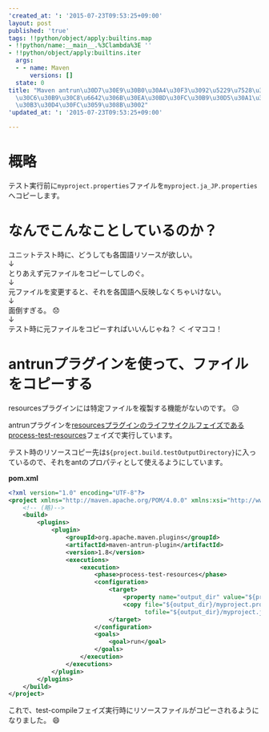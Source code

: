 ```yaml
---
'created_at: ': '2015-07-23T09:53:25+09:00'
layout: post
published: 'true'
tags: !!python/object/apply:builtins.map
- !!python/name:__main__.%3Clambda%3E ''
- !!python/object/apply:builtins.iter
  args:
  - - name: Maven
      versions: []
  state: 0
title: "Maven antrun\u30D7\u30E9\u30B0\u30A4\u30F3\u3092\u5229\u7528\u3057\u3066\u3001\
  \u30C6\u30B9\u30C8\u6642\u306B\u30EA\u30BD\u30FC\u30B9\u30D5\u30A1\u30A4\u30EB\u3092\
  \u30B3\u30D4\u30FC\u3059\u308B\u3002"
'updated_at: ': '2015-07-23T09:53:25+09:00'

---
```

# 概略  
  
テスト実行前に``myproject.properties``ファイルを``myproject.ja_JP.properties``へコピーします。  
  
# なんでこんなことしているのか？  
  
ユニットテスト時に、どうしても各国語リソースが欲しい。  
↓  
とりあえず元ファイルをコピーしてしのぐ。  
↓  
元ファイルを変更すると、それを各国語へ反映しなくちゃいけない。  
↓  
面倒すぎる。 :disappointed:   
↓  
テスト時に元ファイルをコピーすればいいんじゃね？ ＜ イマココ！  
  
# antrunプラグインを使って、ファイルをコピーする  
  
resourcesプラグインには特定ファイルを複製する機能がないのです。 :disappointed_relieved:   
  
antrunプラグインを[resourcesプラグインのライフサイクルフェイズであるprocess-test-resources](http://maven.apache.org/plugins/maven-resources-plugin/testResources-mojo.html)フェイズで実行しています。  
  
テスト時のリソースコピー先は``${project.build.testOutputDirectory}``に入っているので、それをantのプロパティとして使えるようにしています。  
  
  
**pom.xml**  
```xml:pom.xml
<?xml version="1.0" encoding="UTF-8"?>
<project xmlns="http://maven.apache.org/POM/4.0.0" xmlns:xsi="http://www.w3.org/2001/XMLSchema-instance" xsi:schemaLocation="http://maven.apache.org/POM/4.0.0 http://maven.apache.org/xsd/maven-4.0.0.xsd">
    <!-- (略)-->
    <build>
        <plugins>
            <plugin>
                <groupId>org.apache.maven.plugins</groupId>
                <artifactId>maven-antrun-plugin</artifactId>
                <version>1.8</version>
                <executions>
                    <execution>
                        <phase>process-test-resources</phase>
                        <configuration>
                            <target>
                                <property name="output_dir" value="${project.build.testOutputDirectory}"/>
                                <copy file="${output_dir}/myproject.properties"
                                      tofile="${output_dir}/myproject.ja_JP.properties" />
                            </target>
                        </configuration>
                        <goals>
                            <goal>run</goal>
                        </goals>
                    </execution>
                </executions>
            </plugin>
        </plugins>
    </build>
</project>
```  
  
これで、test-compileフェイズ実行時にリソースファイルがコピーされるようになりました。 :smile:   
